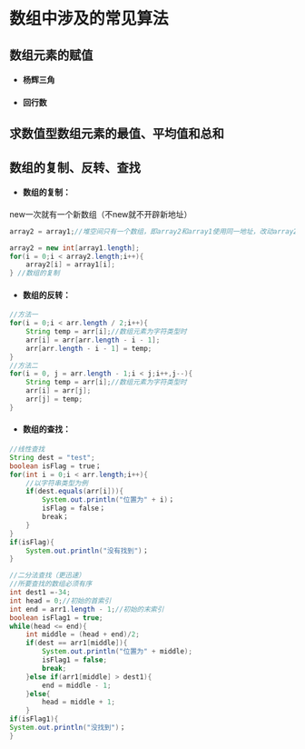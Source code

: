 

# 数组中涉及的常见算法

## 数组元素的赋值

- #### 杨辉三角

- #### 回行数

## 求数值型数组元素的最值、平均值和总和

## 数组的复制、反转、查找

- #### 数组的复制：

new一次就有一个新数组（不new就不开辟新地址）

```java
array2 = array1;//堆空间只有一个数组，即array2和array1使用同一地址，改动array2时array1随之改变，类比于创建快捷方式，不能称作数组的复制
```

```java
array2 = new int[array1.length];
for(i = 0;i < array2.length;i++){
	array2[i] = array1[i];
} //数组的复制
```

- #### 数组的反转：

```java
//方法一
for(i = 0;i < arr.length / 2;i++){
	String temp = arr[i];//数组元素为字符类型时
	arr[i] = arr[arr.length - i - 1];
	arr[arr.length - i - 1] = temp;
}
//方法二
for(i = 0, j = arr.length - 1;i < j;i++,j--){
	String temp = arr[i];//数组元素为字符类型时
	arr[i] = arr[j];
	arr[j] = temp;
}

```

- #### 数组的查找：

```java
//线性查找
String dest = "test";
boolean isFlag = true；
for(int i = 0;i < arr.length;i++){
    //以字符串类型为例
    if(dest.equals(arr[i])){
        System.out.println("位置为" + i)；
        isFlag = false；
        break；
    }
}
if(isFlag){
    System.out.println("没有找到")；
}

//二分法查找（更迅速）
//所要查找的数组必须有序
int dest1 =-34;
int head = 0;//初始的首索引
int end = arr1.length - 1;//初始的末索引
boolean isFlag1 = true;
while(head <= end){
    int middle = (head + end)/2;
    if(dest == arr1[middle]){
        System.out.println("位置为" + middle);
        isFlag1 = false;
        break;
    }else if(arr1[middle] > dest1){
        end = middle - 1;
    }else{
        head = middle + 1;
    }
if(isFlag1){
System.out.println("没找到")；
}
```
